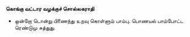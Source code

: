 **கொங்கு வட்டார வழக்குச் சொல்லகராதி**
- ஒன்றோ டொன்று பிணைந்து உறவு கொள்ளும் பாம்பு. பொணயல் பாம்போட்ட ரெண்டுமு சுத்துது.

